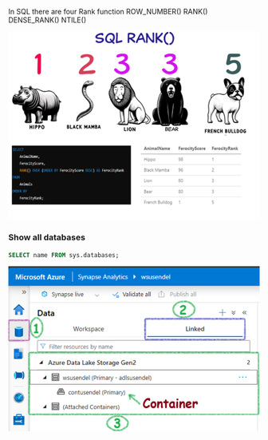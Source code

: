 In SQL there are four Rank function
ROW_NUMBER()
RANK()
DENSE_RANK()
NTILE()

![alt text](images\SQLRank.png)


### Show all databases

```sql
SELECT name FROM sys.databases;
```

![alt text](image.png)